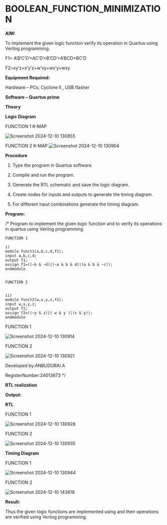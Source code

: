 # BOOLEAN_FUNCTION_MINIMIZATION

**AIM:**

To implement the given logic function verify its operation in Quartus using Verilog programming.

F1= A’B’C’D’+AC’D’+B’CD’+A’BCD+BC’D 

F2=xy’z+x’y’z+w’xy+wx’y+wxy

**Equipment Required:**

Hardware – PCs, Cyclone II , USB flasher

**Software – Quartus prime**

**Theory**

**Logic Diagram**

  FUNCTION 1 K-MAP

  
![Screenshot 2024-12-10 130855](https://github.com/user-attachments/assets/5d6a470f-d6be-4814-928f-37a8f74b3398)

   FUNCTION 2 K-MAP
![Screenshot 2024-12-10 130904](https://github.com/user-attachments/assets/077cec70-24ae-4dcc-b0f6-45b9716f8ae7)



**Procedure**

1.	Type the program in Quartus software.

2.	Compile and run the program.

3.	Generate the RTL schematic and save the logic diagram.

4.	Create nodes for inputs and outputs to generate the timing diagram.

5.	For different input combinations generate the timing diagram.


**Program:**

/* Program to implement the given logic function and to verify its operations in quartus using Verilog programming. 
```
FUNCTION 1

i)
module funct1(a,b,c,d,f1);
input a,b,c,d;
output f1;
assign f1=((~b & ~d)|(~a & b & d)|(a & b & ~c));
endmodule


FUNCTION 2


ii)
module funct2(w,x,y,z,f2);
input w,x,y,z;
output f2;
assign f2=((~y & z)|( w & y )|(x & y));
endmodule
```

   FUNCTION 1


![Screenshot 2024-12-10 130914](https://github.com/user-attachments/assets/d5357ef7-67bb-41e1-bfbf-23ae66e6dffc)

   FUNCTION 2

![Screenshot 2024-12-10 130921](https://github.com/user-attachments/assets/a53eabae-02ca-4be4-bca1-1e3a29b0187c)


Developed by:ANBUDURAI.A


RegisterNumber:24013673  */


**RTL realization**

**Output:**

**RTL**

   FUNCTION 1


![Screenshot 2024-12-10 130928](https://github.com/user-attachments/assets/b4e996bf-d92d-4180-8221-eeef67884cd0)

   FUNCTION 2


![Screenshot 2024-12-10 130935](https://github.com/user-attachments/assets/8e4bfdec-b657-47f5-bf3f-989f5ee42813)



**Timing Diagram**

   FUNCTION 1

![Screenshot 2024-12-10 130944](https://github.com/user-attachments/assets/bbde9f23-db1f-4530-86e6-ea08c2454349)


   FUNCTION 2

![Screenshot 2024-12-10 143619](https://github.com/user-attachments/assets/a9804bf4-5da4-4fba-8332-59aca9d6e562)


**Result:**

Thus the given logic functions are implemented using and their operations are verified using Verilog programming.

